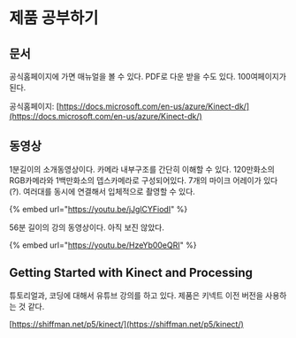 # 제품 공부하기

## 문서

공식홈페이지에 가면 매뉴얼을 볼 수 있다. PDF로 다운 받을 수도 있다. 100여페이지가 된다.

공식홈페이지: [https://docs.microsoft.com/en-us/azure/Kinect-dk/](https://docs.microsoft.com/en-us/azure/Kinect-dk/)

## 동영상

1분길이의 소개동영상이다. 카메라 내부구조를 간단히 이해할 수 있다. 120만화소의 RGB카메라와 1백만화소의 뎁스카메라로 구성되어있다. 7개의 마이크 어레이가 있다\(?\). 여러대를 동시에 연결해서 입체적으로 촬영할 수 있다.

{% embed url="https://youtu.be/jJglCYFiodI" %}

56분 길이의 강의 동영상이다. 아직 보진 않았다.

{% embed url="https://youtu.be/HzeYb00eQRI" %}

## Getting Started with Kinect and Processing

튜토리얼과, 코딩에 대해서 유튜브 강의를 하고 있다. 제품은 키넥트 이전 버전을 사용하는 것 같다.

[https://shiffman.net/p5/kinect/](https://shiffman.net/p5/kinect/)


